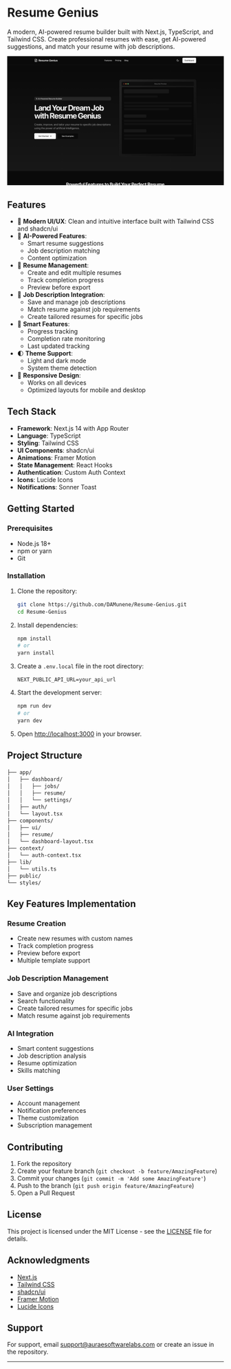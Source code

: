# Resume Genius

A modern, AI-powered resume builder built with Next.js, TypeScript, and Tailwind CSS. Create professional resumes with ease, get AI-powered suggestions, and match your resume with job descriptions.

![Resume Builder Dashboard](public/screenshot.png)

## Features

- 🎨 **Modern UI/UX**: Clean and intuitive interface built with Tailwind CSS and shadcn/ui
- 🤖 **AI-Powered Features**:
  - Smart resume suggestions
  - Job description matching
  - Content optimization
- 📝 **Resume Management**:
  - Create and edit multiple resumes
  - Track completion progress
  - Preview before export
- 💼 **Job Description Integration**:
  - Save and manage job descriptions
  - Match resume against job requirements
  - Create tailored resumes for specific jobs
- 🎯 **Smart Features**:
  - Progress tracking
  - Completion rate monitoring
  - Last updated tracking
- 🌓 **Theme Support**:
  - Light and dark mode
  - System theme detection
- 📱 **Responsive Design**:
  - Works on all devices
  - Optimized layouts for mobile and desktop

## Tech Stack

- **Framework**: Next.js 14 with App Router
- **Language**: TypeScript
- **Styling**: Tailwind CSS
- **UI Components**: shadcn/ui
- **Animations**: Framer Motion
- **State Management**: React Hooks
- **Authentication**: Custom Auth Context
- **Icons**: Lucide Icons
- **Notifications**: Sonner Toast

## Getting Started

### Prerequisites

- Node.js 18+ 
- npm or yarn
- Git

### Installation

1. Clone the repository:
   ```bash
   git clone https://github.com/DAMunene/Resume-Genius.git
   cd Resume-Genius
   ```

2. Install dependencies:
   ```bash
   npm install
   # or
   yarn install
   ```

3. Create a `.env.local` file in the root directory:
   ```env
   NEXT_PUBLIC_API_URL=your_api_url
   ```

4. Start the development server:
   ```bash
   npm run dev
   # or
   yarn dev
   ```

5. Open [http://localhost:3000](http://localhost:3000) in your browser.

## Project Structure

```
├── app/
│   ├── dashboard/
│   │   ├── jobs/
│   │   ├── resume/
│   │   └── settings/
│   ├── auth/
│   └── layout.tsx
├── components/
│   ├── ui/
│   ├── resume/
│   └── dashboard-layout.tsx
├── context/
│   └── auth-context.tsx
├── lib/
│   └── utils.ts
├── public/
└── styles/
```

## Key Features Implementation

### Resume Creation
- Create new resumes with custom names
- Track completion progress
- Preview before export
- Multiple template support

### Job Description Management
- Save and organize job descriptions
- Search functionality
- Create tailored resumes for specific jobs
- Match resume against job requirements

### AI Integration
- Smart content suggestions
- Job description analysis
- Resume optimization
- Skills matching

### User Settings
- Account management
- Notification preferences
- Theme customization
- Subscription management

## Contributing

1. Fork the repository
2. Create your feature branch (`git checkout -b feature/AmazingFeature`)
3. Commit your changes (`git commit -m 'Add some AmazingFeature'`)
4. Push to the branch (`git push origin feature/AmazingFeature`)
5. Open a Pull Request

## License

This project is licensed under the MIT License - see the [LICENSE](LICENSE) file for details.

## Acknowledgments

- [Next.js](https://nextjs.org/)
- [Tailwind CSS](https://tailwindcss.com/)
- [shadcn/ui](https://ui.shadcn.com/)
- [Framer Motion](https://www.framer.com/motion/)
- [Lucide Icons](https://lucide.dev/)

## Support

For support, email support@auraesoftwarelabs.com or create an issue in the repository.

---
